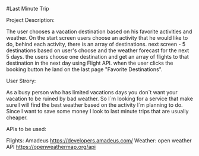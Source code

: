#Last Minute Trip

Project Description:

The user chooses a vacation destination based on his favorite activities and weather.
On the start screen users choose an activity that he would like to do, behind each activity, there is an array of destinations. 
next screen -  5 destinations based on user's choose and the weather forecast for the next 5 days.
the users choose one destination and get an array of flights to that destination in the next day using Flight API. 
when the user clicks the booking button he land on the last page "Favorite Destinations".

User Strory:

As a busy person who has limited vacations days you don´t want your vacation to be ruined by bad weather.
So I´m  looking for a service that make sure I will find the best weather based on the activity I´m planning to do.
Since I want to save some money I look to last minute trips that are usually cheaper.

APIs to be used:

Flights: Amadeus https://developers.amadeus.com/
Weather: open weather API https://openweathermap.org/api 


